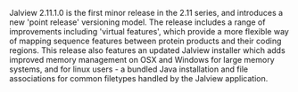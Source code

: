Jalview 2.11.1.0 is the first minor release in the 2.11 series, and introduces a new 'point release' versioning model. The release includes a range of improvements including 'virtual features', which provide a more flexible way of mapping sequence features between protein products and their coding regions. This release also features an updated Jalview installer which adds improved memory management on OSX and Windows for large memory systems, and for linux users - a bundled Java installation and file associations for common filetypes handled by the Jalview application.
